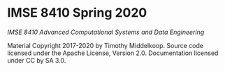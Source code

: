 # IMSE 8410 Spring 2020

*IMSE 8410 Advanced Computational Systems and Data Engineering*

Material Copyright 2017-2020 by Timothy Middelkoop. 
Source code licensed under the Apache License, Version 2.0. 
Documentation licensed under CC by SA 3.0.

